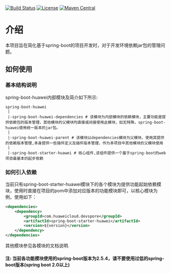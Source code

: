 [![Build Status](https://github.com/huaweicloud/spring-boot-huawei/actions/workflows/maven.yml/badge.svg)](https://github.com/huaweicloud/spring-boot-huawei/actions/workflows/maven.yml)
[![License](https://img.shields.io/badge/license-Apache%202-4EB1BA.svg)](https://www.apache.org/licenses/LICENSE-2.0.html)
[![Maven Central](https://maven-badges.herokuapp.com/maven-central/com.huaweicloud/spring-boot-huawei/badge.svg)](https://search.maven.org/search?q=g:com.huaweicloud.devspore%20AND%20a:spring-boot-huawei-dependencies) 

# 介绍
本项目旨在简化基于spring-boot的项目开发时，对于开发环境依赖jar包的管理问题。

## 如何使用
### 基本结构说明
spring-boot-huawei内部模块及简介如下所示:

```$xslt
spring-boot-huawei
 |
 |-spring-boot-huawei-dependencies # 该模块为内部模块的依赖模块，主要功能是提供依赖包的版本管理，其他模块的父模块均直接或间接使用此模块，如无特殊，spring-boot-huawei使用统一版本的jar包。
 |
 |-spring-boot-huawei-parent # 该模块以dependencies模块为父模块，使用其提供的依赖版本管理,本身提供一些插件定义及插件版本管理，作为本项目中其他模块的父模块使用
 |
 |-spring-boot-starter-huawei # 核心组件,该组件提供一个基于spring-boot的web项目最基本的起步依赖
```

### 如何引入依赖
当前只有spring-boot-starter-huawei模块下的各个模块为提供功能起始依赖模块，使用时直接在项目的pom中添加对应版本的功能模块即可，以核心模块为例，使用如下：
```xml
<dependencies>
    <dependency>
        <groupId>com.huaweicloud.devspore</groupId>
        <artifactId>spring-boot-starter-huawei</artifactId>
        <version>${version}</version>
    </dependency>
</dependencies>
```

其他模块参见各模块的文档说明.  
#### 注: 当前各功能模块使用的spring-boot版本为2.5.4，请不要使用过低的spring-boot版本(spring boot 2.0以上)
